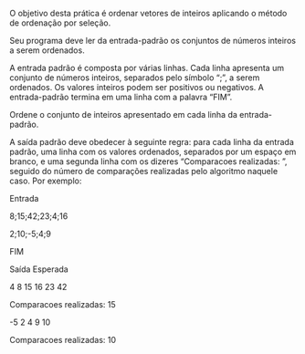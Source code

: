 O objetivo desta prática é ordenar vetores de inteiros aplicando o método de ordenação por seleção.

Seu programa deve ler da entrada-padrão os conjuntos de números inteiros a serem ordenados.

A entrada padrão é composta por várias linhas. Cada linha apresenta um conjunto de números inteiros, separados pelo símbolo “;”, a serem ordenados. Os valores inteiros podem ser positivos ou negativos. A entrada-padrão termina em uma linha com a palavra “FIM”.

Ordene o conjunto de inteiros apresentado em cada linha da entrada-padrão.

A saída padrão deve obedecer à seguinte regra: para cada linha da entrada padrão, uma linha com os valores ordenados, separados por um espaço em branco, e uma segunda linha com os dizeres “Comparacoes realizadas: ”, seguido do número de comparações realizadas pelo algoritmo naquele caso. Por exemplo:

Entrada

8;15;42;23;4;16

2;10;-5;4;9

FIM

Saída Esperada

4 8 15 16 23 42

Comparacoes realizadas: 15

-5 2 4 9 10

Comparacoes realizadas: 10